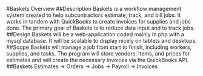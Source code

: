#Baskets Overview
##Description
Baskets is a workflow management system created to help subcontractors estimate, track, and bill jobs. It works in tandem with QuickBooks to create invoices for supplies and jobs done. The primary goal of Baskets is to reduce data input and to track jobs.
##Design
Baskets will be a web-application coded mainly in php with a mysql database. It will be scalable to display nicely on tablets and desktops.
##Scope
Baskets will manage a job from start to finish, including workers, supplies, and tasks. The program will store vendors, items, and prices for estimates and will create the necessary invoices via the QuickBooks API. 
##Baskets
Estimates ->	Orders -> Jobs -> Payroll -> Invoices
